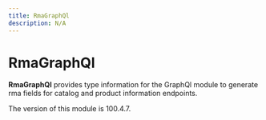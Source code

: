 ```yaml
---
title: RmaGraphQl
description: N/A
---
```


# RmaGraphQl

**RmaGraphQl** provides type information for the GraphQl module
to generate rma fields for catalog and product information endpoints.

<InlineAlert slots="text" />
The version of this module is 100.4.7.
